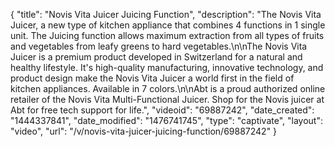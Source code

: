 {
    "title": "Novis Vita Juicer Juicing Function",
    "description": "The Novis Vita Juicer, a new type of kitchen appliance that combines 4 functions in 1 single unit. The Juicing function allows maximum extraction from all types of fruits and vegetables from leafy greens to hard vegetables.\n\nThe Novis Vita Juicer is a premium product developed in Switzerland for a natural and healthy lifestyle. It's high-quality manufacturing, innovative technology, and product design make the Novis Vita Juicer a world first in the field of kitchen appliances. Available in 7 colors.\n\nAbt is a proud authorized online retailer of the Novis Vita Multi-Functional Juicer. Shop for the Novis juicer at Abt for free tech support for life.",
    "videoid": "69887242",
    "date_created": "1444337841",
    "date_modified": "1476741745",
    "type": "captivate",
    "layout": "video",
    "url": "\/v\/novis-vita-juicer-juicing-function\/69887242"
}